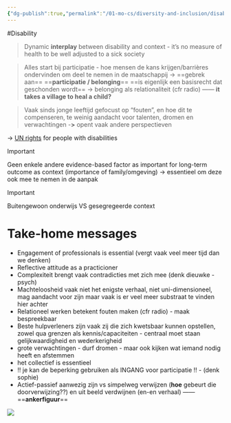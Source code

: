 ```yaml
---
{"dg-publish":true,"permalink":"/01-mo-cs/diversity-and-inclusion/disability-studies/","noteIcon":"","created":"2024-11-24T10:54:58.844+01:00","updated":"2024-12-29T13:58:43.208+01:00"}
---
```


#Disability

> Dynamic **interplay** between disability and context - it’s no measure of health to be well adjusted to a sick society

> Alles start bij participatie - hoe mensen de kans krijgen/barrières ondervinden om deel te nemen in de maatschappij -> ==gebrek aan== ==**participatie / belonging**== ==is eigenlijk een basisrecht dat geschonden wordt== -> belonging als relationaliteit (cfr radio) —— **it takes a village to heal a child?**

> Vaak sinds jonge leeftijd gefocust op “fouten”, en hoe dit te compenseren, te weinig aandacht voor talenten, dromen en verwachtingen -**>** opent vaak andere perspectieven

  

-> [UN rights](https://www.ohchr.org/sites/default/files/Ch_IV_15.pdf) for people with disabilities

  

> [!important]  
> Geen enkele andere evidence-based factor as important for long-term outcome as context (importance of family/omgeving) -> essentieel om deze ook mee te nemen in de aanpak  
  
> [!important]  
> Buitengewoon onderwijs VS gesegregeerde context  

# Take-home messages

- Engagement of professionals is essential (vergt vaak veel meer tijd dan we denken)
- Reflective attitude as a practicioner
- Complexiteit brengt vaak contradicties met zich mee (denk dieuwke - psych)
- Machteloosheid vaak niet het enigste verhaal, niet uni-dimensioneel, mag aandacht voor zijn maar vaak is er veel meer substraat te vinden hier achter
- Relationeel werken betekent fouten maken (cfr radio) - maak bespreekbaar
- Beste hulpverleners zijn vaak zij die zich kwetsbaar kunnen opstellen, zowel qua grenzen als kennis/capaciteiten - centraal moet staan gelijkwaardigheid en wederkerigheid
- grote verwachtingen - durf dromen - maar ook kijken wat iemand nodig heeft en afstemmen
- het collectief is essentieel
- !! je kan de beperking gebruiken als INGANG voor participatie !! - (denk sophie)
- Actief-passief aanwezig zijn vs simpelweg verwijzen (**hoe** gebeurt die doorverwijzing??) en uit beeld verdwijnen (en-en verhaal) —— ==**ankerfiguur**==

[![](https://media0.giphy.com/media/G6pfZYscvgB8OPb2Cv/giphy.gif?cid=7941fdc6yad10obpjt0pci0ukl3t09p7znc96qqpius5j4ra&ep=v1_gifs_search&rid=giphy.gif&ct=g)](https://media0.giphy.com/media/G6pfZYscvgB8OPb2Cv/giphy.gif?cid=7941fdc6yad10obpjt0pci0ukl3t09p7znc96qqpius5j4ra&ep=v1_gifs_search&rid=giphy.gif&ct=g)